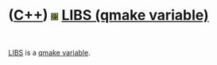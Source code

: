 



 

 

 

 

 

([C++](Cpp.htm)) ![Qt](PicQt.png) [LIBS (qmake variable)](CppQmakeLibs.htm)
===========================================================================

 

[LIBS](CppQmakeLibs.htm) is a [qmake variable](CppQmakeVariable.htm).

 

 

 

 

 





 



